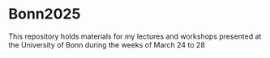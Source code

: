 # Bonn2025
This repository holds materials for my lectures and workshops presented at the University of Bonn during the weeks of March 24 to 28
